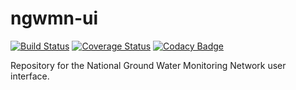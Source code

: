 # ngwmn-ui

[![Build Status](https://travis-ci.org/ACWI-SSWD/ngwmn-ui.svg?branch=master)](https://travis-ci.org/ACWI-SSWD/ngwmn-ui)
[![Coverage Status](https://coveralls.io/repos/github/ACWI-SSWD/ngwmn-ui/badge.svg?branch=master)](https://coveralls.io/github/ACWI-SSWD/ngwmn-ui?branch=master)
[![Codacy Badge](https://api.codacy.com/project/badge/Grade/e52066506682448586c0a6edcca61a63)](https://www.codacy.com/app/usgs_wma_dev/ngwmn-ui?utm_source=github.com&amp;utm_medium=referral&amp;utm_content=ACWI-SSWD/ngwmn-ui&amp;utm_campaign=Badge_Grade)


Repository for the National Ground Water Monitoring Network user interface.